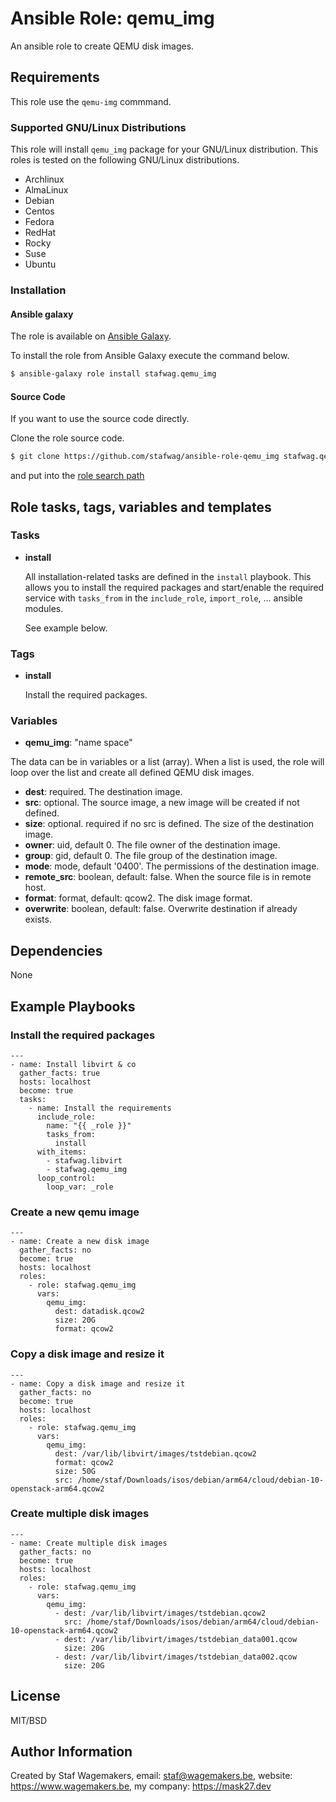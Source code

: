 # Ansible Role: qemu_img

An ansible role to create QEMU disk images.

## Requirements

This role use the ```qemu-img``` commmand.

### Supported GNU/Linux Distributions

This role will install ```qemu_img``` package for your GNU/Linux distribution.
This roles is tested on the following GNU/Linux distributions.

* Archlinux
* AlmaLinux
* Debian
* Centos
* Fedora
* RedHat
* Rocky
* Suse
* Ubuntu

### Installation

#### Ansible galaxy

The role is available on [Ansible Galaxy](https://galaxy.ansible.com/ui/standalone/roles/stafwag/qemu_img/).

To install the role from Ansible Galaxy execute the command below.

```bash
$ ansible-galaxy role install stafwag.qemu_img
```

#### Source Code

If you want to use the source code directly.

Clone the role source code.

```bash
$ git clone https://github.com/stafwag/ansible-role-qemu_img stafwag.qemu_img
```

and put into the [role search path](https://docs.ansible.com/ansible/2.4/playbooks_reuse_roles.html#role-search-path)

## Role tasks, tags, variables and templates

### Tasks

* **install**

    All installation-related tasks are defined in the ```install``` playbook. This allows you to install the
    required packages and start/enable the required service with ```tasks_from``` in the ```include_role```,
    ```import_role```, … ansible modules.

    See example below.

### Tags

* **install**

  Install the required packages.

### Variables

* **qemu_img**: "name space"

The data can be in variables or a list (array). When a list is used, the role
will loop over the list and create all defined QEMU disk images.

  * **dest**: required. The destination image.
  * **src**: optional. The source image, a new image will be created if not defined.
  * **size**: optional. required if no src is defined. The size of the destination image.
  * **owner**: uid, default 0. The file owner of the destination image.
  * **group**: gid, default 0. The file group of the destination image.
  * **mode**: mode, default '0400'. The permissions of the destination image.
  * **remote_src**: boolean, default: false. When the source file is in remote host.
  * **format**: format, default: qcow2. The disk image format.
  * **overwrite**: boolean, default: false. Overwrite destination if already exists.

## Dependencies

None

## Example Playbooks

### Install the required packages

```
---
- name: Install libvirt & co
  gather_facts: true 
  hosts: localhost
  become: true
  tasks:
    - name: Install the requirements
      include_role:
        name: "{{ _role }}"
        tasks_from:
          install
      with_items:
        - stafwag.libvirt 
        - stafwag.qemu_img
      loop_control:
        loop_var: _role
```

### Create a new qemu image
 
```
---
- name: Create a new disk image
  gather_facts: no 
  become: true
  hosts: localhost
  roles:
    - role: stafwag.qemu_img
      vars:
        qemu_img:
          dest: datadisk.qcow2 
          size: 20G 
          format: qcow2
```

### Copy a disk image and resize it

```
---
- name: Copy a disk image and resize it
  gather_facts: no 
  become: true
  hosts: localhost
  roles:
    - role: stafwag.qemu_img
      vars:
        qemu_img:
          dest: /var/lib/libvirt/images/tstdebian.qcow2 
          format: qcow2
          size: 50G
          src: /home/staf/Downloads/isos/debian/arm64/cloud/debian-10-openstack-arm64.qcow2
```

### Create multiple disk images

```
---
- name: Create multiple disk images
  gather_facts: no 
  become: true
  hosts: localhost
  roles:
    - role: stafwag.qemu_img
      vars:
        qemu_img:
          - dest: /var/lib/libvirt/images/tstdebian.qcow2 
            src: /home/staf/Downloads/isos/debian/arm64/cloud/debian-10-openstack-arm64.qcow2
          - dest: /var/lib/libvirt/images/tstdebian_data001.qcow 
            size: 20G
          - dest: /var/lib/libvirt/images/tstdebian_data002.qcow 
            size: 20G
```

## License

MIT/BSD

## Author Information

Created by Staf Wagemakers, email: staf@wagemakers.be, website: https://www.wagemakers.be, my company: https://mask27.dev
